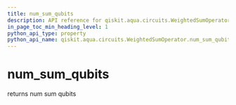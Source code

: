 ```yaml
---
title: num_sum_qubits
description: API reference for qiskit.aqua.circuits.WeightedSumOperator.num_sum_qubits
in_page_toc_min_heading_level: 1
python_api_type: property
python_api_name: qiskit.aqua.circuits.WeightedSumOperator.num_sum_qubits
---
```


# num\_sum\_qubits

returns num sum qubits

